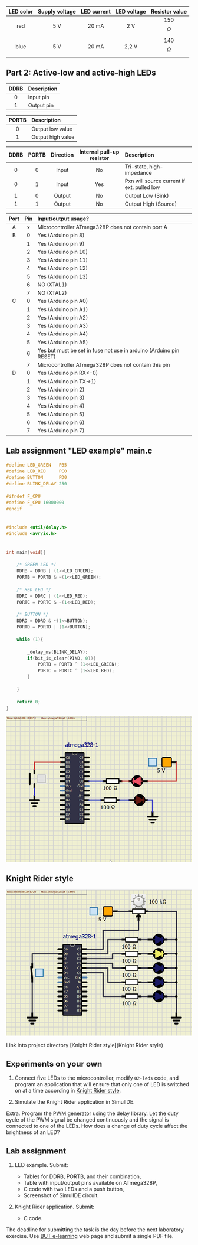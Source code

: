 

| **LED color** | **Supply voltage** | **LED current** | **LED voltage** | **Resistor value** |
| :-: | :-: | :-: | :-: | :-: |
| red | 5&nbsp;V | 20&nbsp;mA | 2&nbsp;V | 150 $$\Omega$$ |
| blue | 5&nbsp;V | 20&nbsp;mA | 2,2&nbsp;V |140 $$\Omega$$ |



## Part 2: Active-low and active-high LEDs

| **DDRB** | **Description** |
| :-: | :-- |
| 0 | Input pin |
| 1 | Output pin |

| **PORTB** | **Description** |
| :-: | :-- |
| 0 | Output low value |
| 1 | Output high value |

| **DDRB** | **PORTB** | **Direction** | **Internal pull-up resistor** | **Description** |
| :-: | :-: | :-: | :-: | :-- |
| 0 | 0 | Input | No | Tri-state, high-impedance |
| 0 | 1 | Input | Yes | Pxn will source current if ext. pulled low |
| 1 | 0 | Output | No | Output Low (Sink) |
| 1 | 1 | Output | No | Output High (Source) |



| **Port** | **Pin** | **Input/output usage?** |
| :-: | :-: | :-- |
| A | x | Microcontroller ATmega328P does not contain port A |
| B | 0 | Yes (Arduino pin 8) |
|   | 1 | Yes (Arduino pin 9) |
|   | 2 | Yes (Arduino pin 10) |
|   | 3 | Yes (Arduino pin 11) |
|   | 4 | Yes (Arduino pin 12) |
|   | 5 | Yes (Arduino pin 13) |
|   | 6 | NO (XTAL1) |
|   | 7 | NO (XTAL2) |
| C | 0 | Yes (Arduino pin A0) |
|   | 1 | Yes (Arduino pin A1) |
|   | 2 | Yes (Arduino pin A2) |
|   | 3 | Yes (Arduino pin A3) |
|   | 4 | Yes (Arduino pin A4) |
|   | 5 | Yes (Arduino pin A5) |
|   | 6 | Yes but must be set in fuse not use in arduino (Arduino pin RESET)  |
|   | 7 | Microcontroller ATmega328P does not contain this pin |
| D | 0 | Yes (Arduino pin RX<-0) |
|   | 1 | Yes (Arduino pin TX->1) |
|   | 2 | Yes (Arduino pin 2) |
|   | 3 | Yes (Arduino pin 3) |
|   | 4 | Yes (Arduino pin 4) |
|   | 5 | Yes (Arduino pin 5) |
|   | 6 | Yes (Arduino pin 6) |
|   | 7 | Yes (Arduino pin 7) |

## Lab assignment "LED example" main.c

```c
#define LED_GREEN   PB5
#define LED_RED     PC0
#define BUTTON     	PD0
#define BLINK_DELAY 250

#ifndef F_CPU
#define F_CPU 16000000
#endif


#include <util/delay.h>
#include <avr/io.h>


int main(void){

    /* GREEN LED */
    DDRB = DDRB | (1<<LED_GREEN);
    PORTB = PORTB & ~(1<<LED_GREEN);

	/* RED LED */
	DDRC = DDRC | (1<<LED_RED);
	PORTC = PORTC & ~(1<<LED_RED);

	/* BUTTON */
	DDRD = DDRD & ~(1<<BUTTON);
	PORTD = PORTD | (1<<BUTTON);

    while (1){

        _delay_ms(BLINK_DELAY);
		if(bit_is_clear(PIND, 0)){
			PORTB = PORTB ^ (1<<LED_GREEN);
			PORTC = PORTC ^ (1<<LED_RED);
		}

    }

    return 0;
}

```

![02-leds](../../Images/02-leds.gif)

## Knight Rider style

![02-KR](../../Images/02-KRstyle.gif)

Link into project directory [Knight Rider style](Knight Rider style)


## Experiments on your own

1. Connect five LEDs to the microcontroller, modify `02-leds` code, and program an application that will ensure that only one of LED is switched on at a time according in [Knight Rider style](https://www.youtube.com/watch?v=w-P-2LdS6zk).

2. Simulate the Knight Rider application in SimulIDE.

Extra. Program the [PWM generator](https://www.analogictips.com/pulse-width-modulation-pwm/) using the delay library. Let the duty cycle of the PWM signal be changed continuously and the signal is connected to one of the LEDs. How does a change of duty cycle affect the brightness of an LED?


## Lab assignment

1. LED example. Submit:
    * Tables for DDRB, PORTB, and their combination,
    * Table with input/output pins available on ATmega328P,
    * C code with two LEDs and a push button,
    * Screenshot of SimulIDE circuit.

2. Knight Rider application. Submit:
    * C code.

The deadline for submitting the task is the day before the next laboratory exercise. Use [BUT e-learning](https://moodle.vutbr.cz/) web page and submit a single PDF file.
